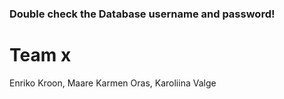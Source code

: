 ### Double check the Database username and password!
# Team x
Enriko Kroon, Maare Karmen Oras, Karoliina Valge
